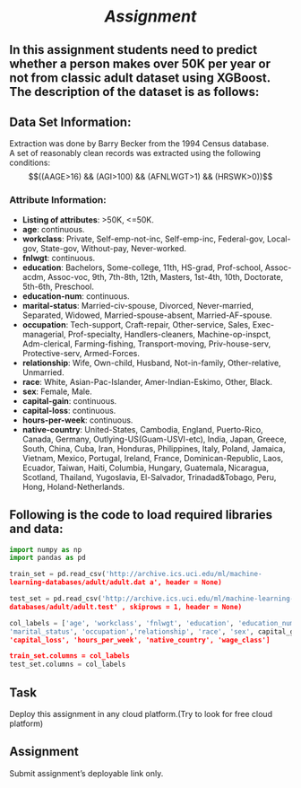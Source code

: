 # $$Assignment$$

## In this assignment students need to predict whether a person makes over 50K per year or not from classic adult dataset using XGBoost. The description of the dataset is as follows:

## Data Set Information:

Extraction was done by Barry Becker from the 1994 Census database.  
A set of reasonably clean records was extracted using the following conditions:  
$$((AAGE>16) && (AGI>100) && (AFNLWGT>1) && (HRSWK>0))$$

### Attribute Information:
* **Listing of attributes**: >50K, <=50K.
* **age**: continuous.
* **workclass**: Private, Self-emp-not-inc, Self-emp-inc, Federal-gov, Local-gov, State-gov, Without-pay, Never-worked.
* **fnlwgt**: continuous.
* **education**: Bachelors, Some-college, 11th, HS-grad, Prof-school, Assoc-acdm, Assoc-voc, 9th, 7th-8th, 12th, Masters, 1st-4th, 10th, Doctorate, 5th-6th, Preschool.
* **education-num**: continuous.
* **marital-status**: Married-civ-spouse, Divorced, Never-married, Separated, Widowed, Married-spouse-absent, Married-AF-spouse.
* **occupation**: Tech-support, Craft-repair, Other-service, Sales, Exec-managerial, Prof-specialty, Handlers-cleaners, Machine-op-inspct, Adm-clerical, Farming-fishing, Transport-moving, Priv-house-serv, Protective-serv, Armed-Forces.
* **relationship**: Wife, Own-child, Husband, Not-in-family, Other-relative, Unmarried.
* **race**: White, Asian-Pac-Islander, Amer-Indian-Eskimo, Other, Black.
* **sex**: Female, Male.
* **capital-gain**: continuous.
* **capital-loss**: continuous.
* **hours-per-week**: continuous.
* **native-country**: United-States, Cambodia, England, Puerto-Rico, Canada, Germany, Outlying-US(Guam-USVI-etc), India, Japan, Greece, South, China, Cuba, Iran, Honduras, Philippines, Italy, Poland, Jamaica, Vietnam, Mexico, Portugal, Ireland, France, Dominican-Republic, Laos, Ecuador, Taiwan, Haiti, Columbia, Hungary, Guatemala, Nicaragua, Scotland, Thailand, Yugoslavia, El-Salvador, Trinadad&Tobago, Peru, Hong, Holand-Netherlands.

## Following is the code to load required libraries and data:

```python
import numpy as np
import pandas as pd

train_set = pd.read_csv('http://archive.ics.uci.edu/ml/machine-
learning-databases/adult/adult.dat a', header = None)

test_set = pd.read_csv('http://archive.ics.uci.edu/ml/machine-learning-
databases/adult/adult.test' , skiprows = 1, header = None)

col_labels = ['age', 'workclass', 'fnlwgt', 'education', 'education_num',
'marital_status', 'occupation','relationship', 'race', 'sex', capital_gain',
'capital_loss', 'hours_per_week', 'native_country', 'wage_class']

train_set.columns = col_labels
test_set.columns = col_labels
```

## Task
Deploy this assignment in any cloud platform.(Try to look for free cloud platform)

## Assignment
Submit assignment’s deployable link only.
